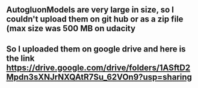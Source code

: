 ## AutogluonModels are very large in size, so I couldn't upload them on git hub or as a zip file  (max size was 500 MB on udacity
## So I uploaded them on google drive and here is the link https://drive.google.com/drive/folders/1ASftD2Mpdn3sXNJrNXQAtR7Su_62VOn9?usp=sharing
